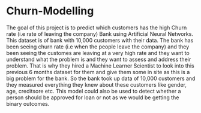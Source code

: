 # Churn-Modelling
The goal of this project is to predict which customers has the high Churn rate (i.e rate of leaving the company) Bank using Artificial Neural Networks.
This dataset is of bank with 10,000 customers with their data. The bank has been seeing churn rate (i.e when the people leave the company) and they been seeing the customes are leaving at a very high rate and they want to understand what the problem is and they want to assess and address their problem. That is why they hired a Machine Learner Scientist to look into this previous 6 months dataset for them and give them some in site as this is a big problem for the bank. So the bank took up data of 10,000 customers and they measured everything they knew about these customers like gender, age, creditsore etc.
This model could also be used to detect whether a person should be approved for loan or not as we would be getting the binary outcomes.
